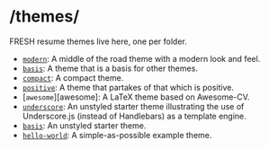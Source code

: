 /themes/
========
FRESH resume themes live here, one per folder.

- [`modern`](modern): A middle of the road theme with a modern look and feel.
- [`basis`](basis): A theme that is a basis for other themes.
- [`compact`](compact): A compact theme.
- [`positive`](positive): A theme that partakes of that which is positive.
- [`awesome`][awesome]: A LaTeX theme based on Awesome-CV.
- [`underscore`](underscore): An unstyled starter theme illustrating the use of Underscore.js (instead of Handlebars) as a template engine.
- [`basis`](minimist): An unstyled starter theme.
- [`hello-world`](hello-world): A simple-as-possible example theme.
